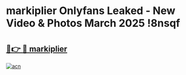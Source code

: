 # markiplier Onlyfans Leaked - New Video & Photos March 2025 !8nsqf

# <h2><a href="https://ko34t1.iuczelnia.edu.pl?title=markiplier&ref=8nsqf">🔗👉 🔴 markiplier</a></h2>

[![acn](https://github.com/user-attachments/assets/0f9c940e-d8b0-45ae-aac7-cd30a18b3e1c)](https://ko34t1.iuczelnia.edu.pl?title=markiplier&ref=8nsqf)

